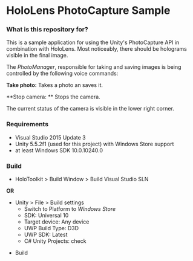 # HoloLens PhotoCapture Sample #


### What is this repository for? ###

This is a sample application for using the Unity's PhotoCapture API in combination with HoloLens. Most noticeably, there should be holograms visible in the final image.

The *PhotoManager*, responsible for taking and saving images is being controlled by the following voice commands:

**Take photo:** Takes a photo an saves it.

**Stop camera: **  Stops the camera.

The current status of the camera is visible in the lower right corner.

### Requirements ###

* Visual Studio 2015 Update 3
* Unity 5.5.2f1 (used for this project) with Windows Store support
* at least Windows SDK 10.0.10240.0

### Build ###

* HoloToolkit > Build Window > Build Visual Studio SLN 

**OR**

+ Unity > File > Build settings
	* Switch to Platform to *Windows Store*
	* SDK: Universal 10 
	* Target device: Any device
	* UWP Build Type: D3D
	* UWP SDK: Latest
	* C# Unity Projects: check
* Build
